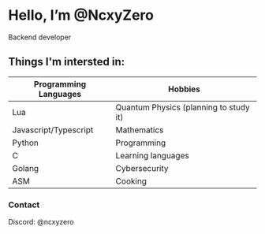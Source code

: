 # Hello, I’m @NcxyZero

Backend developer

## Things I'm intersted in:
| Programming Languages    | Hobbies                             |                                            
|--------------------------|----------------------------------------|
| Lua                      | Quantum Physics (planning to study it) |
| Javascript/Typescript    | Mathematics |
| Python                   | Programming |
| C                        | Learning languages |
| Golang                   | Cybersecurity |
| ASM                      | Cooking |

### Contact
Discord: @ncxyzero
